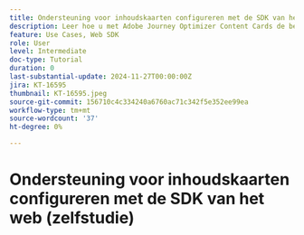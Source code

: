 ```yaml
---
title: Ondersteuning voor inhoudskaarten configureren met de SDK van het web (zelfstudie)
description: Leer hoe u met Adobe Journey Optimizer Content Cards de betrokkenheid met persoonlijke inhoud kunt verbeteren, waarbij u aandacht besteedt aan voordelen, implementatie, gebruiksgevallen en tips.
feature: Use Cases, Web SDK
role: User
level: Intermediate
doc-type: Tutorial
duration: 0
last-substantial-update: 2024-11-27T00:00:00Z
jira: KT-16595
thumbnail: KT-16595.jpeg
source-git-commit: 156710c4c334240a6760ac71c342f5e352ee99ea
workflow-type: tm+mt
source-wordcount: '37'
ht-degree: 0%

---
```



# Ondersteuning voor inhoudskaarten configureren met de SDK van het web (zelfstudie)

